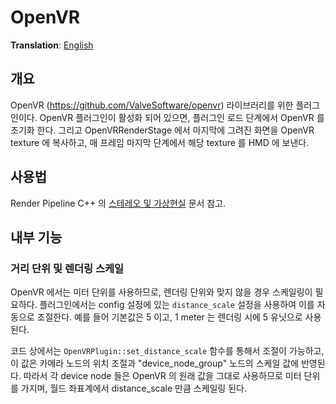 # OpenVR
**Translation**: [English](../openvr.md)

## 개요
OpenVR (https://github.com/ValveSoftware/openvr) 라이브러리를 위한 플러그인이다. OpenVR 플러그인이 활성화 되어 있으면,
플러그인 로드 단계에서 OpenVR 를 초기화 한다. 그리고 OpenVRRenderStage 에서 마지막에 그려진 화면을 OpenVR texture 에 복사하고,
매 프레임 마지막 단계에서 해당 texture 를 HMD 에 보낸다.

## 사용법
Render Pipeline C++ 의 [스테레오 및 가상현실](https://github.com/bluekyu/render_pipeline_cpp/blob/master/docs/ko_kr/rendering/stereo-and-vr.md) 문서 참고.

## 내부 기능
### 거리 단위 및 렌더링 스케일
OpenVR 에서는 미터 단위를 사용하므로, 렌더링 단위와 맞지 않을 경우 스케일링이 필요하다.
플러그인에서는 config 설정에 있는 `distance_scale` 설정을 사용하여 이를 자동으로 조절한다.
예를 들어 기본값은 5 이고, 1 meter 는 렌더링 시에 5 유닛으로 사용된다.

코드 상에서는 `OpenVRPlugin::set_distance_scale` 함수를 통해서 조절이 가능하고,
이 값은 카메라 노드의 위치 조절과 "device_node_group" 노드의 스케일 값에 반영된다.
따라서 각 device node 들은 OpenVR 의 원래 값을 그대로 사용하므로 미터 단위를 가지며, 월드 좌표계에서
distance_scale 만큼 스케일링 된다.
